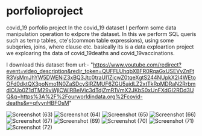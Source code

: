 # porfolioproject
covid_19 porfolio project
 In the covid_19 dataset I perform some data manipulation operation to exlpore the dataset.
 In this we perform SQL queris such as temp tables, cte's(common table expressions), using some subqeries, joins, where clause etc.
 basically its is a data exploartion project we exploaring ths data of covid_19deaths and covid_19vaccinations.

 
 I download this dataset from  url:- "https://www.youtube.com/redirect?event=video_description&redir_token=QUFFLUhqbXBFR0RqaGxUSEVvZnFtR3VsMmJhYW5DWENiZ3xBQ3Jtc0traUI1ZjcwZ0tqeXgtS244NUpkX2l4WEtoOFd0dktQX3poNmo1N0ZaSDcySlRZMUF6ZGU5ajdLZ2xtTkRpMDRaN2RrbmdlOUo0Z1dTM29vWjlCWlRBelVic3dTdjZmR1VmX2JKbS0xUnFXdGI2RDd3UQ&q=https%3A%2F%2Fourworldindata.org%2Fcovid-deaths&v=qfyynHBFOsM"


![Screenshot (63)](https://github.com/patil2771/porfolioproject/assets/52596045/a05bae79-6c28-47df-9433-5974ff5a5a0f)
![Screenshot (64)](https://github.com/patil2771/porfolioproject/assets/52596045/dec49ffb-441a-412c-92bb-7037273447a9)
![Screenshot (65)](https://github.com/patil2771/porfolioproject/assets/52596045/ca75ff71-da21-426e-91da-c4d4facad28a)
![Screenshot (66)](https://github.com/patil2771/porfolioproject/assets/52596045/f7b60f2b-a7e1-4384-86d6-f7d4c4e8b987)
![Screenshot (67)](https://github.com/patil2771/porfolioproject/assets/52596045/cb514585-4fa5-4690-a020-09b8d054f79a)
![Screenshot (69)](https://github.com/patil2771/porfolioproject/assets/52596045/9ba7728c-784a-4be4-a10a-b4823e785d9d)
![Screenshot (70)](https://github.com/patil2771/porfolioproject/assets/52596045/b36f8ddd-59ef-49f9-b501-7319bf587abb)
![Screenshot (71)](https://github.com/patil2771/porfolioproject/assets/52596045/370a0927-802c-485e-ae5f-6e1a81407645)
![Screenshot (72)](https://github.com/patil2771/porfolioproject/assets/52596045/0663155e-9e21-4ca3-ad87-28e77c988e63)
